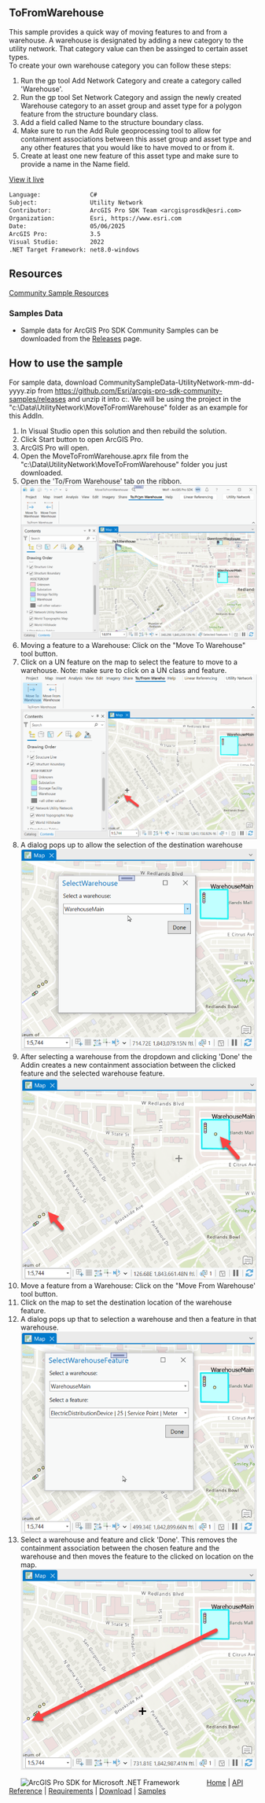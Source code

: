 ## ToFromWarehouse

<!-- TODO: Write a brief abstract explaining this sample -->
This sample provides a quick way of moving features to and from a warehouse.  A warehouse is designated by adding a new category to the utility network. That category value can then be assinged to certain asset types.  
To create your own warehouse category you can follow these steps:  
  
1. Run the gp tool Add Network Category and create a category called 'Warehouse'.  
2. Run the gp tool Set Network Category and assign the newly created Warehouse category to an asset group and asset type for a polygon feature from the structure boundary class.  
3. Add a field called Name to the structure boundary class.  
4. Make sure to run the Add Rule geoprocessing tool to allow for containment associations between this asset group and asset type and any other features that you would like to have moved to or from it.  
5. Create at least one new feature of this asset type and make sure to provide a name in the Name field.  
  


<a href="https://pro.arcgis.com/en/pro-app/sdk/" target="_blank">View it live</a>

<!-- TODO: Fill this section below with metadata about this sample-->
```
Language:              C#
Subject:               Utility Network
Contributor:           ArcGIS Pro SDK Team <arcgisprosdk@esri.com>
Organization:          Esri, https://www.esri.com
Date:                  05/06/2025
ArcGIS Pro:            3.5
Visual Studio:         2022
.NET Target Framework: net8.0-windows
```

## Resources

[Community Sample Resources](https://github.com/Esri/arcgis-pro-sdk-community-samples#resources)

### Samples Data

* Sample data for ArcGIS Pro SDK Community Samples can be downloaded from the [Releases](https://github.com/Esri/arcgis-pro-sdk-community-samples/releases) page.  

## How to use the sample
<!-- TODO: Explain how this sample can be used. To use images in this section, create the image file in your sample project's screenshots folder. Use relative url to link to this image using this syntax: ![My sample Image](FacePage/SampleImage.png) -->
For sample data, download CommunitySampleData-UtilityNetwork-mm-dd-yyyy.zip from https://github.com/Esri/arcgis-pro-sdk-community-samples/releases and unzip it into c:\. We will be using the project in the "c:\Data\UtilityNetwork\MoveToFromWarehouse" folder as an example for this AddIn.  
  
1. In Visual Studio open this solution and then rebuild the solution.
2. Click Start button to open ArcGIS Pro.  
3. ArcGIS Pro will open.   
4. Open the MoveToFromWarehouse.aprx file from the "c:\Data\UtilityNetwork\MoveToFromWarehouse" folder you just downloaded.    
5. Open the 'To/From Warehouse' tab on the ribbon.    
![UI](Screenshots/Screen1.png)  
6. Moving a feature to a Warehouse:  Click on the "Move To Warehouse" tool button.  
7. Click on a UN feature on the map to select the feature to move to a warehouse.  Note: make sure to click on a UN class and feature.    
![UI](Screenshots/Screen2.png)  
8. A dialog pops up to allow the selection of the destination warehouse  
![UI](Screenshots/Screen3.png)  
9. After selecting a warehouse from the dropdown and clicking 'Done' the Addin creates a new containment association between the clicked feature and the selected warehouse feature.    
![UI](Screenshots/Screen4.png)  
10. Move a feature from a Warehouse: Click on the "Move From Warehouse' tool button.  
11. Click on the map to set the destination location of the warehouse feature.    
12. A dialog pops up that to selection a warehouse and then a feature in that warehouse.  
![UI](Screenshots/Screen5.png)  
13. Select a warehouse and feature and click 'Done'. This removes the containment association between the chosen feature and the warehouse and then moves the feature to the clicked on location on the map.  
![UI](Screenshots/Screen6.png)  
  

<!-- End -->

&nbsp;&nbsp;&nbsp;&nbsp;&nbsp;&nbsp;<img src="https://esri.github.io/arcgis-pro-sdk/images/ArcGISPro.png"  alt="ArcGIS Pro SDK for Microsoft .NET Framework" height = "20" width = "20" align="top"  >
&nbsp;&nbsp;&nbsp;&nbsp;&nbsp;&nbsp;&nbsp;&nbsp;&nbsp;&nbsp;&nbsp;&nbsp;
[Home](https://github.com/Esri/arcgis-pro-sdk/wiki) | <a href="https://pro.arcgis.com/en/pro-app/latest/sdk/api-reference" target="_blank">API Reference</a> | [Requirements](https://github.com/Esri/arcgis-pro-sdk/wiki#requirements) | [Download](https://github.com/Esri/arcgis-pro-sdk/wiki#installing-arcgis-pro-sdk-for-net) | <a href="https://github.com/esri/arcgis-pro-sdk-community-samples" target="_blank">Samples</a>
